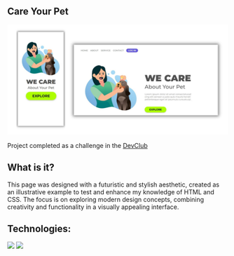## Care Your Pet

<img src="Imgs/Designmp.jpg">

Project completed as a challenge in the <a href="https://aulas.devclub.com.br/m/courses">DevClub</a>

## What is it?

This page was designed with a futuristic and stylish aesthetic, created as an illustrative example
to test and enhance my knowledge of HTML and CSS. The focus is on exploring modern design concepts, 
combining creativity and functionality in a visually appealing interface.

## Technologies:

<img src="https://img.shields.io/badge/HTML5-E34F26?style=for-the-badge&logo=html5&logoColor=white">
<img src="https://img.shields.io/badge/CSS3-1572B6?style=for-the-badge&logo=css3&logoColor=white">

